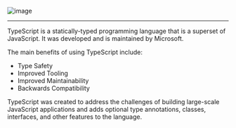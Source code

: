 ![image](https://github.com/wesleydmscn-docs/typescript-roadmap/assets/124368605/057c39c3-7c61-4619-8e8f-b6919fa23b86)

---

TypeScript is a statically-typed programming language that is a superset of JavaScript.
It was developed and is maintained by Microsoft. 

The main benefits of using TypeScript include:

- Type Safety
- Improved Tooling
- Improved Maintainability
- Backwards Compatibility


TypeScript was created to address the challenges
of building large-scale JavaScript applications and adds optional type annotations, classes,
interfaces, and other features to the language.
